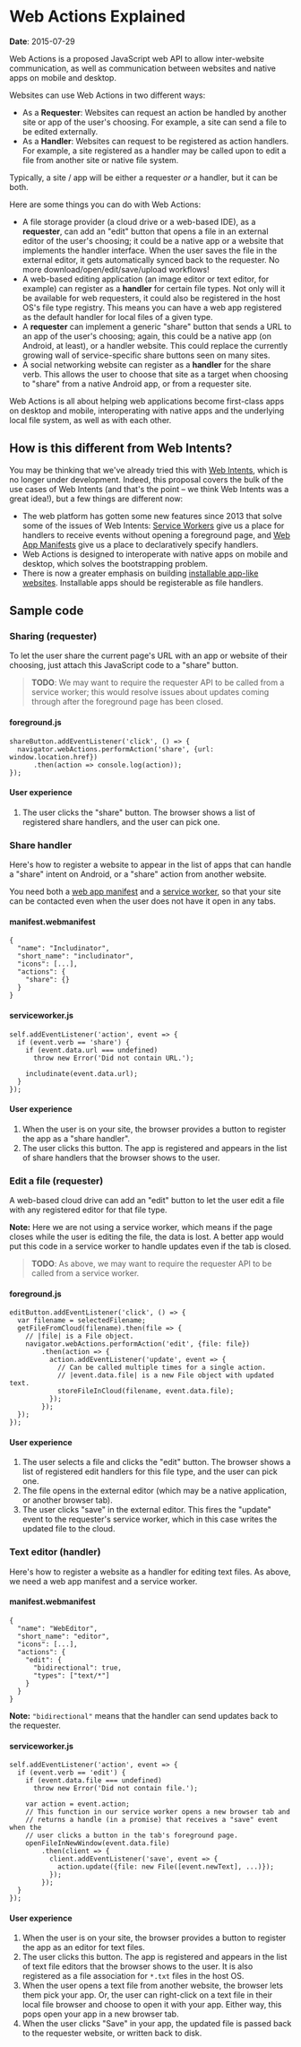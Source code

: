 # Web Actions Explained

**Date**: 2015-07-29

Web Actions is a proposed JavaScript web API to allow inter-website
communication, as well as communication between websites and native apps on
mobile and desktop.

Websites can use Web Actions in two different ways:

* As a **Requester**: Websites can request an action be handled by another site
  or app of the user's choosing. For example, a site can send a file to be
  edited externally.
* As a **Handler**: Websites can request to be registered as action handlers.
  For example, a site registered as a handler may be called upon to edit a file
  from another site or native file system.

Typically, a site / app will be either a requester *or* a handler, but it can be
both.

Here are some things you can do with Web Actions:

* A file storage provider (a cloud drive or a web-based IDE), as a
  **requester**, can add an "edit" button that opens a file in an external
  editor of the user's choosing; it could be a native app or a website that
  implements the handler interface. When the user saves the file in the external
  editor, it gets automatically synced back to the requester. No more
  download/open/edit/save/upload workflows!
* A web-based editing application (an image editor or text editor, for example)
  can register as a **handler** for certain file types. Not only will it be
  available for web requesters, it could also be registered in the host OS's
  file type registry. This means you can have a web app registered as the
  default handler for local files of a given type.
* A **requester** can implement a generic "share" button that sends a URL to an
  app of the user's choosing; again, this could be a native app (on Android, at
  least), or a handler website. This could replace the currently growing wall of
  service-specific share buttons seen on many sites.
* A social networking website can register as a **handler** for the share verb.
  This allows the user to choose that site as a target when choosing to "share"
  from a native Android app, or from a requester site.

Web Actions is all about helping web applications become first-class apps on
desktop and mobile, interoperating with native apps and the underlying local
file system, as well as with each other.

## How is this different from Web Intents?

You may be thinking that we've already tried this with [Web
Intents](http://webintents.org), which is no longer under development. Indeed,
this proposal covers the bulk of the use cases of Web Intents (and that's the
point – we think Web Intents was a great idea!), but a few things are different
now:

* The web platform has gotten some new features since 2013 that solve some of
  the issues of Web Intents: [Service
  Workers](http://slightlyoff.github.io/ServiceWorker/spec/service_worker/) give
  us a place for handlers to receive events without opening a foreground page,
  and [Web App Manifests](https://w3c.github.io/manifest/) give us a place to
  declaratively specify handlers.
* Web Actions is designed to interoperate with native apps on mobile and
  desktop, which solves the bootstrapping problem.
* There is now a greater emphasis on building [installable app-like
  websites](https://w3c.github.io/manifest/#installable-web-applications).
  Installable apps should be registerable as file handlers.

## Sample code

### Sharing (requester)

To let the user share the current page's URL with an app or website of their
choosing, just attach this JavaScript code to a "share" button.

> **TODO**: We may want to require the requester API to be called from a service
> worker; this would resolve issues about updates coming through after the
> foreground page has been closed.

#### foreground.js

    shareButton.addEventListener('click', () => {
      navigator.webActions.performAction('share', {url: window.location.href})
          .then(action => console.log(action));
    });

#### User experience

1. The user clicks the "share" button. The browser shows a list of registered
   share handlers, and the user can pick one.

### Share handler

Here's how to register a website to appear in the list of apps that can handle a
"share" intent on Android, or a "share" action from another website.

You need both a [web app manifest](https://w3c.github.io/manifest/) and a
[service
worker](http://slightlyoff.github.io/ServiceWorker/spec/service_worker/),
so that your site can be contacted even when the user does not have it open in
any tabs.

#### manifest.webmanifest

    {
      "name": "Includinator",
      "short_name": "includinator",
      "icons": [...],
      "actions": {
        "share": {}
      }
    }

#### serviceworker.js

    self.addEventListener('action', event => {
      if (event.verb == 'share') {
        if (event.data.url === undefined)
          throw new Error('Did not contain URL.');

        includinate(event.data.url);
      }
    });

#### User experience

1. When the user is on your site, the browser provides a button to register the
   app as a "share handler".
2. The user clicks this button. The app is registered and appears in the list of
   share handlers that the browser shows to the user.

### Edit a file (requester)

A web-based cloud drive can add an "edit" button to let the user edit a file
with any registered editor for that file type.

**Note:** Here we are not using a service worker, which means if the page closes
while the user is editing the file, the data is lost. A better app would put
this code in a service worker to handle updates even if the tab is closed.

> **TODO**: As above, we may want to require the requester API to be called from
> a service worker.

#### foreground.js

    editButton.addEventListener('click', () => {
      var filename = selectedFilename;
      getFileFromCloud(filename).then(file => {
        // |file| is a File object.
        navigator.webActions.performAction('edit', {file: file})
            .then(action => {
              action.addEventListener('update', event => {
                // Can be called multiple times for a single action.
                // |event.data.file| is a new File object with updated text.
                storeFileInCloud(filename, event.data.file);
              });
            });
      });
    });

#### User experience

1. The user selects a file and clicks the "edit" button. The browser shows a
   list of registered edit handlers for this file type, and the user can pick
   one.
2. The file opens in the external editor (which may be a native application, or
   another browser tab).
3. The user clicks "save" in the external editor. This fires the "update" event
   to the requester's service worker, which in this case writes the updated file
   to the cloud.

### Text editor (handler)

Here's how to register a website as a handler for editing text files. As above,
we need a web app manifest and a service worker.

#### manifest.webmanifest

    {
      "name": "WebEditor",
      "short_name": "editor",
      "icons": [...],
      "actions": {
        "edit": {
          "bidirectional": true,
          "types": ["text/*"]
        }
      }
    }

**Note:** `"bidirectional"` means that the handler can send updates back to the
requester.

#### serviceworker.js

    self.addEventListener('action', event => {
      if (event.verb == 'edit') {
        if (event.data.file === undefined)
          throw new Error('Did not contain file.');

        var action = event.action;
        // This function in our service worker opens a new browser tab and
        // returns a handle (in a promise) that receives a "save" event when the
        // user clicks a button in the tab's foreground page.
        openFileInNewWindow(event.data.file)
            .then(client => {
              client.addEventListener('save', event => {
                action.update({file: new File([event.newText], ...)});
              });
            });
      }
    });

#### User experience

1. When the user is on your site, the browser provides a button to register the
   app as an editor for text files.
2. The user clicks this button. The app is registered and appears in the list of
   text file editors that the browser shows to the user. It is also registered
   as a file association for `*.txt` files in the host OS.
3. When the user opens a text file from another website, the browser lets them
   pick your app. Or, the user can right-click on a text file in their local
   file browser and choose to open it with your app. Either way, this pops open
   your app in a new browser tab.
4. When the user clicks "Save" in your app, the updated file is passed back to
   the requester website, or written back to disk.
